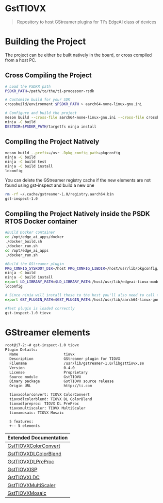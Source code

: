 # GstTIOVX
> Repository to host GStreamer plugins for TI's EdgeAI class of devices

# Building the Project

The project can be either be built natively in the board, or cross compiled from a host PC.

## Cross Compiling the Project

```bash
# Load the PSDKR path
PSDKR_PATH=/path/to/the/ti-processor-rsdk

# Customize build for your SDK
crossbuild/environment $PSDKR_PATH > aarch64-none-linux-gnu.ini

# Configure and build the project
meson build --cross-file aarch64-none-linux-gnu.ini --cross-file crossbuild/crosscompile.ini
ninja -C build
DESTDIR=$PSDKR_PATH/targetfs ninja install
```

## Compiling the Project Natively

```bash
meson build --prefix=/usr -Dpkg_config_path=pkgconfig
ninja -C build
ninja -C build test
ninja -C build install
ldconfig
```
You can delete the GStreamer registry cache if the new elements are not found
using gst-inspect and build a new one

```bash
rm -rf ~/.cache/gstreamer-1.0/registry.aarch64.bin
gst-inspect-1.0
```

## Compiling the Project Natively inside the PSDK RTOS Docker container
```bash
#Build Docker container
cd /opt/edge_ai_apps/docker
./docker_build.sh
./docker_run.sh
cd /opt/edge_ai_apps
./docker_run.sh

#Build the GStreamer plugin
PKG_CONFIG_SYSROOT_DIR=/host PKG_CONFIG_LIBDIR=/host/usr/lib/pkgconfig/ meson build --prefix=/host/usr -Dpkg_config_path=pkgconfig
ninja -C build
ninja -C build install
export LD_LIBRARY_PATH=$LD_LIBRARY_PATH:/host/usr/lib/edgeai-tiovx-modules/:/host/usr/lib/aarch64-linux-gnu # This will also be needed before running the element in another terminal for example
ldconfig

# Since ninja will install these to the host you'll also need to call the following command before running a pipeline. "/host/usr/lib/aarch64-linux-gnu/gstreamer-1.0/" is not a standard GStreamer installation path
export GST_PLUGIN_PATH=$GST_PLUGIN_PATH:/host/usr/lib/aarch64-linux-gnu/gstreamer-1.0/

#Test plugin is loaded correctly
gst-inspect-1.0 tiovx
```

# GStreamer elements
```bash
root@j7-2:~# gst-inspect-1.0 tiovx
Plugin Details:
  Name                     tiovx
  Description              GStreamer plugin for TIOVX
  Filename                 /usr/lib/gstreamer-1.0/libgsttiovx.so
  Version                  0.4.0
  License                  Proprietary
  Source module            GstTIOVX
  Binary package           GstTIOVX source release
  Origin URL               http://ti.com

  tiovxcolorconvert: TIOVX ColorConvert
  tiovxdlcolorblend: TIOVX DL ColorBlend
  tiovxdlpreproc: TIOVX DL PreProc
  tiovxmultiscaler: TIOVX MultiScaler
  tiovxmosaic: TIOVX Mosaic

  5 features:
  +-- 5 elements
```

| Extended Documentation |
| -----------   |
| [GstTIOVXColorConvert](https://github.com/TexasInstruments/edgeai-gst-plugins/wiki/tiovxcolorconvert)   |
| [GstTIOVXDLColorBlend](https://github.com/TexasInstruments/edgeai-gst-plugins/wiki/tiovxdlcolorblend)   |
| [GstTIOVXDLPreProc](https://github.com/TexasInstruments/edgeai-gst-plugins/wiki/tiovxdlpreproc)   |
| [GstTIOVXISP](https://github.com/TexasInstruments/edgeai-gst-plugins/wiki/tiovxisp)   |
| [GstTIOVXLDC](https://github.com/TexasInstruments/edgeai-gst-plugins/wiki/tiovxldc)   |
| [GstTIOVXMultiScaler](https://github.com/TexasInstruments/edgeai-gst-plugins/wiki/tiovxmultiscaler)   |
| [GstTIOVXMosaic](https://github.com/TexasInstruments/edgeai-gst-plugins/wiki/tiovxmosaic)   |
